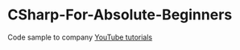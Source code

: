 # CSharp-For-Absolute-Beginners
Code sample to company [YouTube tutorials](https://www.youtube.com/watch?v=Jy5QRmhDfYw&list=PLWsA6cHKI8s1BbMPZTIvbiKZTAqrYRRRh)
